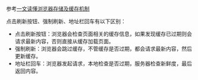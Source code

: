 参考[一文读懂浏览器存储及缓存机制](https://mp.weixin.qq.com/s/APq-O48Hz66CiKVA1BpwnQ)  

点击刷新按钮、强制刷新、地址栏回车有以下区别：  
- 点击刷新按钮：浏览器会检查页面相关的缓存信息，如果发现缓存已过期则会请求最新内容，否则直接从缓存加载页面。  
- 强制刷新：浏览器会跳过缓存，不管缓存是否过期，都会请求最新内容，然后更新缓存。  
- 地址栏回车：浏览器发起请求，本地检查是否过期，服务器检查新鲜度，最后返回内容。
